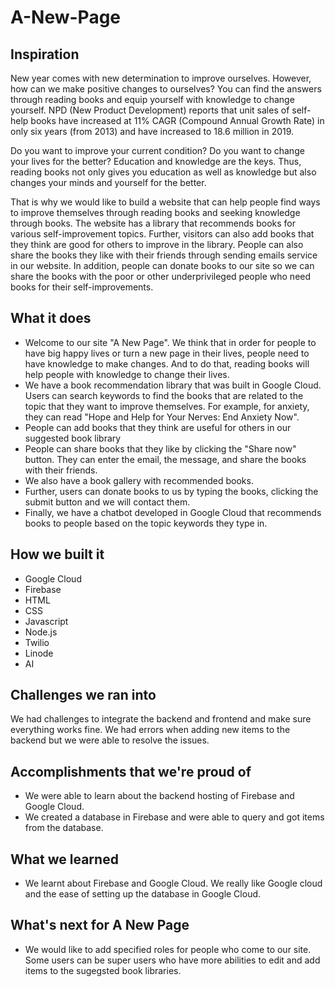 # A-New-Page
## Inspiration
New year comes with new determination to improve ourselves. However, how can we make positive changes to ourselves? You can find the answers through reading books and equip yourself with knowledge to change yourself. NPD (New Product Development) reports that unit sales of self-help books have increased at 11% CAGR (Compound Annual Growth Rate) in only six years (from 2013) and have increased to 18.6 million in 2019. 

Do you want to improve your current condition? Do you want to change your lives for the better? Education and knowledge are the keys. Thus, reading books not only gives you education as well as knowledge but also changes your minds and yourself for the better. 

That is why we would like to build a website that can help people find ways to improve themselves through reading books and seeking knowledge through books. The website has a library that recommends books for various self-improvement topics. Further, visitors can also add books that they  think are good for others to improve in the library. People can also share the books they like with their friends through sending emails service in our website. In addition, people can donate books to our site so we can share the books with the poor or other underprivileged people who need books for their self-improvements.

## What it does
- Welcome to our site "A New Page". We think that in order for people to have big happy lives or turn a new page in their lives, people need to have knowledge to make changes. And to do that, reading books will help people with knowledge to change their lives. 
- We have a book recommendation library that was built in Google Cloud. Users can search keywords to find the books that are related to the topic that they want to improve themselves. For example, for anxiety, they can read "Hope and Help for Your Nerves: End Anxiety Now". 
- People can add books that they think are useful for others in our suggested book library
- People can share books that they like by clicking the "Share now" button. They can enter the email, the message, and share the books with their friends. 
- We also have a book gallery with recommended books. 
- Further, users can donate books to us by typing the books, clicking the submit button and we will contact them. 
- Finally, we have a chatbot developed in Google Cloud that recommends books to people based on the topic keywords they type in. 

## How we built it
- Google Cloud
- Firebase
- HTML
- CSS
- Javascript
- Node.js
- Twilio
- Linode
- AI

## Challenges we ran into
We had challenges to integrate the backend and frontend and make sure everything works fine. We had errors when adding new items to the backend but we were able to resolve the issues. 

## Accomplishments that we're proud of
- We were able to learn about the backend hosting of Firebase and Google Cloud.
- We created a database in Firebase and were able to query and got items from the database. 

## What we learned
- We learnt about Firebase and Google Cloud. We really like Google cloud and the ease of setting up the database in Google Cloud.

## What's next for A New Page
- We would like to add specified roles for people who come to our site. Some users can be super users who have more abilities to edit and add items to the sugegsted book libraries.
